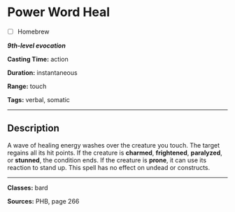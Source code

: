 # Power Word Heal

- [ ] Homebrew

***9th-level evocation***

**Casting Time:** action

**Duration:** instantaneous

**Range:** touch

**Tags:** verbal, somatic

---

## Description
A wave of healing energy washes over the creature you touch.
The target regains all its hit points.
If the creature is **charmed**, **frightened**, **paralyzed**, or **stunned**, the condition ends.
If the creature is **prone**, it can use its reaction to stand up.
This spell has no effect on undead or constructs.

---

**Classes:** bard

**Sources:** PHB, page 266
